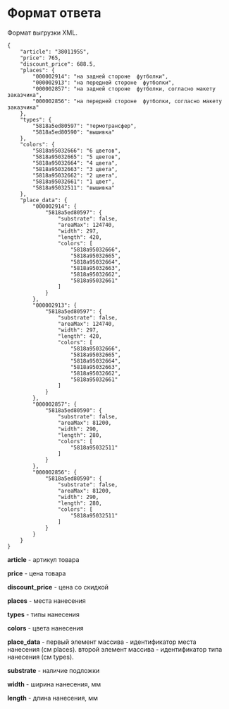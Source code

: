 # Формат ответа

Формат выгрузки XML.

```text
{
    "article": "3801195S",
    "price": 765,
    "discount_price": 688.5,
    "places": {
        "000002914": "на задней стороне  футболки",
        "000002913": "на передней стороне  футболки",
        "000002857": "на задней стороне  футболки, согласно макету заказчика",
        "000002856": "на передней стороне  футболки, согласно макету заказчика"
    },
    "types": {
        "5818a5ed80597": "термотрансфер",
        "5818a5ed80590": "вышивка"
    },
    "colors": {
        "5818a95032666": "6 цветов",
        "5818a95032665": "5 цветов",
        "5818a95032664": "4 цвета",
        "5818a95032663": "3 цвета",
        "5818a95032662": "2 цвета",
        "5818a95032661": "1 цвет",
        "5818a95032511": "вышивка"
    },
    "place_data": {
        "000002914": {
            "5818a5ed80597": {
                "substrate": false,
                "areaMax": 124740,
                "width": 297,
                "length": 420,
                "colors": [
                    "5818a95032666",
                    "5818a95032665",
                    "5818a95032664",
                    "5818a95032663",
                    "5818a95032662",
                    "5818a95032661"
                ]
            }
        },
        "000002913": {
            "5818a5ed80597": {
                "substrate": false,
                "areaMax": 124740,
                "width": 297,
                "length": 420,
                "colors": [
                    "5818a95032666",
                    "5818a95032665",
                    "5818a95032664",
                    "5818a95032663",
                    "5818a95032662",
                    "5818a95032661"
                ]
            }
        },
        "000002857": {
            "5818a5ed80590": {
                "substrate": false,
                "areaMax": 81200,
                "width": 290,
                "length": 280,
                "colors": [
                    "5818a95032511"
                ]
            }
        },
        "000002856": {
            "5818a5ed80590": {
                "substrate": false,
                "areaMax": 81200,
                "width": 290,
                "length": 280,
                "colors": [
                    "5818a95032511"
                ]
            }
        }
    }
}
```

**article** - артикул товара

**price** - цена товара

**discount\_price** - цена со скидкой

**places** - места нанесения

**types** - типы нанесения

**colors** - цвета нанесения

**place\_data** - первый элемент массива - идентификатор места нанесения \(см places\). второй элемент массива - идентификатор типа нанесения \(см types\).

**substrate** - наличие подложки

**width** - ширина нанесения, мм

**length** - длина нанесения, мм

